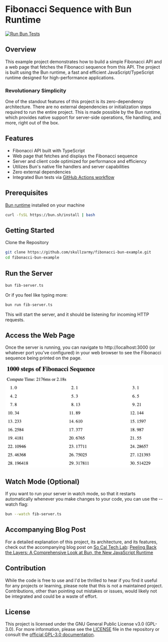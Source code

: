# Fibonacci Sequence with Bun Runtime

[![Run Bun Tests](https://github.com/skullzarmy/fibonacci-bun-example/actions/workflows/bun-tests.yml/badge.svg)](https://github.com/skullzarmy/fibonacci-bun-example/actions/workflows/bun-tests.yml)

## Overview

This example project demonstrates how to build a simple Fibonacci API and a web page that fetches the Fibonacci sequence from this API. The project is built using the Bun runtime, a fast and efficient JavaScript/TypeScript runtime designed for high-performance applications.

### Revolutionary Simplicity

One of the standout features of this project is its zero-dependency architecture. There are no external dependencies or initialization steps required to run the entire project. This is made possible by the Bun runtime, which provides native support for server-side operations, file handling, and more, right out of the box.

## Features

-   Fibonacci API built with TypeScript
-   Web page that fetches and displays the Fibonacci sequence
-   Server and client code optimized for performance and efficiency
-   Utilizes Bun's native file handlers and server capabilities
-   Zero external dependencies
-   Integrated Bun tests via [GitHub Actions workflow](.github/workflows/bun-tests.yml)

## Prerequisites

[Bun runtime](https://bun.sh/) installed on your machine

```bash
curl -fsSL https://bun.sh/install | bash
```

## Getting Started

Clone the Repository

```bash
git clone https://github.com/skullzarmy/fibonacci-bun-example.git
cd fibonacci-bun-example
```

## Run the Server

```bash
bun fib-server.ts
```

Or if you feel like typing more:

```bash
bun run fib-server.ts
```

This will start the server, and it should be listening for incoming HTTP requests.

## Access the Web Page

Once the server is running, you can navigate to http://localhost:3000 (or whatever port you've configured) in your web browser to see the Fibonacci sequence being printed on the page.

![Web page in action](./fib-example.webp)

## Watch Mode (Optional)

If you want to run your server in watch mode, so that it restarts automatically whenever you make changes to your code, you can use the --watch flag:

```bash
bun --watch fib-server.ts
```

## Accompanying Blog Post

For a detailed explanation of this project, its architecture, and its features, check out the accompanying blog post on [So Cal Tech Lab](https://socaltechlab.com/): [Peeling Back the Layers: A Comprehensive Look at Bun, the New JavaScript Runtime](https://socaltechlab.com/posts/peeling-back-the-layers-a-comprehensive-look-at-bun-the-new-javascript-runtime/)

## Contribution

While the code is free to use and I'd be thrilled to hear if you find it useful for any projects or learning, please note that this is not a maintained project. Contributions, other than pointing out mistakes or issues, would likely not be integrated and could be a waste of effort.

## License

This project is licensed under the GNU General Public License v3.0 (GPL-3.0). For more information, please see the [LICENSE](./LICENSE) file in the repository or consult the [official GPL-3.0 documentation](https://www.gnu.org/licenses/gpl-3.0.en.html).
